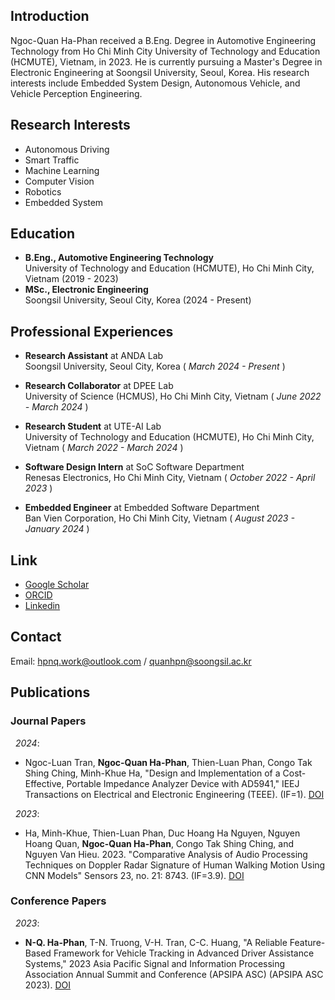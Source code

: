 ## Introduction
Ngoc-Quan Ha-Phan received a B.Eng. Degree in Automotive Engineering Technology from Ho Chi Minh City University of Technology and Education (HCMUTE), Vietnam, in 2023. He is currently pursuing a Master's Degree in Electronic Engineering at Soongsil University, Seoul, Korea. His research interests include Embedded System Design, Autonomous Vehicle, and Vehicle Perception Engineering.

## Research Interests
- Autonomous Driving
- Smart Traffic
- Machine Learning
- Computer Vision
- Robotics
- Embedded System

## Education
- **B.Eng., Automotive Engineering Technology**  
  University of Technology and Education (HCMUTE), Ho Chi Minh City, Vietnam (2019 - 2023)
- **MSc., Electronic Engineering**  
  Soongsil University, Seoul City, Korea (2024 - Present)

## Professional Experiences


- **Research Assistant** at ANDA Lab     
Soongsil University, Seoul City, Korea ( *March 2024 - Present* ) 

- **Research Collaborator** at DPEE Lab   
University of Science (HCMUS), Ho Chi Minh City, Vietnam ( *June 2022 - March 2024* )

- **Research Student** at UTE-AI Lab   
University of Technology and Education (HCMUTE), Ho Chi Minh City, Vietnam ( *March 2022 - March 2024* )

- **Software Design Intern** at SoC Software Department  
Renesas Electronics, Ho Chi Minh City, Vietnam ( *October 2022 - April 2023* )

- **Embedded Engineer** at Embedded Software Department   
Ban Vien Corporation, Ho Chi Minh City, Vietnam ( *August 2023 - January 2024* )


## Link
+ [Google Scholar](https://scholar.google.com/citations?user=PaftlVgAAAAJ&hl=en)
+ [ORCID](https://orcid.org/0009-0007-7357-1823)
+ [Linkedin](https://www.linkedin.com/in/hphnngcquan/)

## Contact
Email: <hpnq.work@outlook.com> / <quanhpn@soongsil.ac.kr>

## Publications

### Journal Papers
&nbsp;&nbsp;*2024*:
- Ngoc-Luan Tran, **Ngoc-Quan Ha-Phan**, Thien-Luan Phan, Congo Tak Shing Ching, Minh-Khue Ha, "Design and Implementation of a Cost-Effective, Portable Impedance Analyzer Device with AD5941," IEEJ Transactions on Electrical and Electronic Engineering (TEEE). (IF=1). [DOI](https://doi.org/10.1002/tee.24134)

&nbsp;&nbsp;*2023*: 
- Ha, Minh-Khue, Thien-Luan Phan, Duc Hoang Ha Nguyen, Nguyen Hoang Quan, **Ngoc-Quan Ha-Phan**, Congo Tak Shing Ching, and Nguyen Van Hieu. 2023. "Comparative Analysis of Audio Processing Techniques on Doppler Radar Signature of Human Walking Motion Using CNN Models" Sensors 23, no. 21: 8743. (IF=3.9). [DOI](https://doi.org/10.3390/s23218743)

### Conference Papers
&nbsp;&nbsp;*2023*:
- **N-Q. Ha-Phan**, T-N. Truong, V-H. Tran, C-C. Huang, "A Reliable Feature-Based Framework for Vehicle Tracking in Advanced Driver Assistance Systems," 2023 Asia Pacific Signal and Information Processing Association Annual Summit and Conference (APSIPA ASC) (APSIPA ASC 2023). [DOI](https://dx.doi.org/10.1109/APSIPAASC58517.2023.10317503)